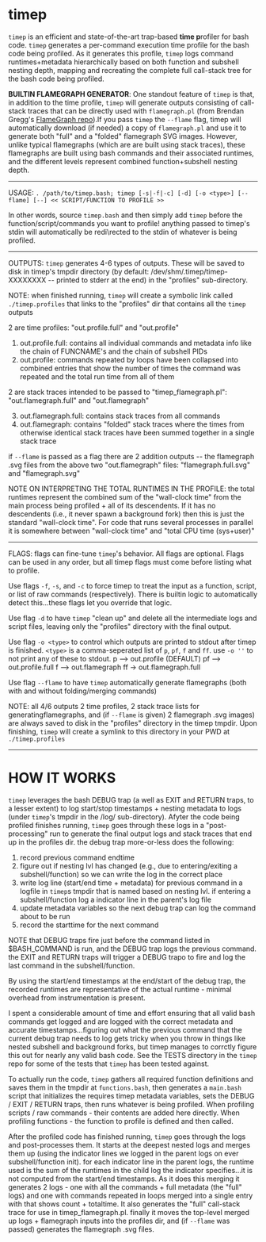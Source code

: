 # timep
`timep` is an efficient and state-of-the-art trap-based **time p**rofiler for bash code. `timep` generates a per-command execution time profile for the bash code being profiled. As it generates this profile, `timep` logs command runtimes+metadata hierarchically based on both function and subshell nesting depth, mapping and recreating the complete full call-stack tree for the bash code being profiled. 

**BUILTIN FLAMEGRAPH GENERATOR**:  One standout feature of `timep` is that, in addition to the time profile, `timep` will generate outputs consisting of call-stack traces that can be directly used with `flamegraph.pl` (from Brendan Gregg's [FlameGraph repo](https://github.com/brendangregg/FlameGraph)).If you pass `timep` the `--flame` flag, timep will automatically download (if needed) a copy of `flamegraph.pl` and use it to generate both "full" and a "folded" flamegraph SVG images. However, unlike typical flamegraphs (which are are built using stack traces), these flamegraphs are built using bash commands and their associated runtimes, and the different levels represent combined function+subshell nesting depth.

-------------------------------------------------------------------------------------------------------------------------------------------
USAGE:     `. /path/to/timep.bash; timep [-s|-f|-c] [-d] [-o <type>] [--flame] [--] << SCRIPT/FUNCTION TO PROFILE >>`

In other words, source `timep.bash` and then simply add `timep` before the function/script/commands you want to profile! anything passed to timep's stdin will automatically be redi\rected to the stdin of whatever is being profiled.

***

OUTPUTS: `timep` generates 4-6 types of outputs. These will be saved to disk in timep's tmpdir directory (by default: /dev/shm/.timep/timep-XXXXXXXX -- printed to stderr at the end) in the "profiles" sub-directory.

NOTE: when finished running, `timep` will create a symbolic link called `./timep.profiles` that links to the "profiles" dir that contains all the `timep` outputs 

2 are time profiles: "out.profile.full" and "out.profile"

1. out.profile.full:    contains all individual commands and metadata info like the chain of FUNCNAME's and the chain of subshell PIDs
2. out.profile:         commands repeated by loops have been collapsed into combined entries that show the number of times the command was repeated and the total run time from all of them
    
2 are stack traces intended to be passed to "timep_flamegraph.pl": "out.flamegraph.full" and "out.flamegraph"

3. out.flamegraph.full: contains stack traces from all commands
4. out.flamegraph:      contains "folded" stack traces where the times from otherwise identical stack traces have been summed together in a single stack trace
     
if `--flame` is passed as a flag there are 2 addition outputs -- the flamegraph .svg files from the above two "out.flamegraph" files: "flamegraph.full.svg" and "flamegraph.svg" 

NOTE ON INTERPRETING THE TOTAL RUNTIMES IN THE PROFILE: the total runtimes represent the combined sum of the "wall-clock time" from the main process being profiled + all of its descendents. If it has no descendents (i.e., it never spawn a background fork) then this is just the standard "wall-clock time". For code that runs several processes in parallel it is somewhere between "wall-clock time" and "total CPU time (sys+user)"

***

FLAGS: flags can fine-tune `timep`'s behavior. All flags are optional. Flags can be used in any order, but all timep flags must come before listing what to profile.

Use flags `-f`, `-s`, and `-c` to force timep to treat the input as a function, script, or list of raw commands (respectively). There is builtin logic to automatically detect this...these flags let you override that logic.

Use flag `-d` to have `timep` "clean up" and delete all the intermediate logs and script files, leaving only the "profiles" directory with the final output. 

Use flag `-o <type>` to control which outputs are printed to stdout after timep is finished. `<type>` is a comma-seperated list of `p`, `pf`, `f` and `ff`. use `-o ''` to not print any of these to stdout.
    p --> out.profile (DEFAULT)    pf --> out.profile.full    f --> out.flamegraph    ff -> out.flamegraph.full

Use flag `--flame` to have `timep` automatically generate flamegraphs (both with and without folding/merging commands)

NOTE: all 4/6 outputs 2 time profiles, 2 stack trace lists for generatingflamegraphs, and (if `--flame` is given) 2 flamegraph .svg images) are always saved to disk in the "profiles" directory in the timep tmpdir. Upon finishing, `timep` will create a symlink to this directory in your PWD at `./timep.profiles`

***

# HOW IT WORKS

`timep` leverages the bash DEBUG trap (a well as EXIT and RETURN traps, to a lesser extent) to log start/stop timestamps + nesting metadata to logs (under `timep`'s tmpdir in the /log/ sub-directory). Afyter the code being profiled finishes running, `timep` goes through these logs in a "post-processing" run to generate the final output logs and stack traces that end up in the profiles dir. the debug trap more-or-less does the following:

1. record previous command endtime
2. figure out if nesting lvl has changed (e.g., due to entering/exiting a subshell/function) so we can write the log in the correct place
3. write log line (start/end time + metadata) for previous command in a logfile in `timep`s tmpdir that is named based on nesting lvl. if entering a subshell/function log a indicator line in the parent's log file
4. update metadata variables so the next debug trap can log the command about to be run
5. record the starttime for the next command

NOTE that DEBUG traps fire just before the command listed in $BASH_COMMAND is run, and the DEBUG trap logs the previous command. the EXIT and RETURN traps will trigger a DEBUG trapo to fire and log the last command in the subshell/function.

By using the start/end timestamps at the end/start of the debug trap, the recorded runtimes are representative of the actual runtime - minimal overhead from instrumentation is present.

I spent a considerable amount of time and effort ensuring that all valid bash commands get logged and are logged with the correct metadata and accurate timestamps...figuring out what the previous command that the current debug trap needs to log gets tricky when you throw in things like nested subshell and background forks, but timep  manages to corrctly figure this out for nearly any valid bash code. See the TESTS directory in the `timep` repo for some of the tests that `timep` has been tested against.

To actually run the code, `timep` gathers all required function definitions and saves them in the tmpdir at `functions.bash`, then generates a `main.bash` script that initializes the requires timep metadata variables, sets the DEBUG / EXIT / RETURN traps, then runs whatever is being profiled. When profiling scripts / raw commands - their contents are added here directly. When profiling functions - the function to profile is defined and then called.

After the profiled code has finished running, `timep` goes through the logs and post-processes them. It starts at the deepest nested logs and merges them up (using the indicator lines we logged in the parent logs on ever subshell/function init). for each indicator line in the parent logs, the runtime used is the sum of the runtimes in the child log the indicator specifies...it is not computed from the start/end timestamps. As it does this merging it generates 2 logs - one with all the commands + full metadata (the "full" logs) and one with commands repeated in loops merged into a single entry with that shows count + totaltime. It also generates the "full" call-stack trace for use in timep_flamegraph.pl. finally it moves the top-level merged up logs + flamegraph inputs into the profiles dir, and (if `--flame` was passed) generates the flamegraph .svg files.
